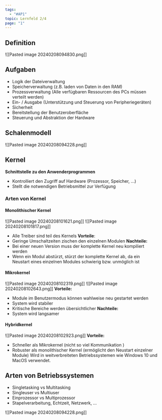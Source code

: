 ```yaml
---
tags:
  - "#AP1"
topic: Lernfeld 2/4
page: "1"
---
```


## Definition
![[Pasted image 20240208094830.png]]
## Aufgaben
+ Logik der Dateiverwaltung 
+ Speicherverwaltung (z.B. laden von Daten in den RAM)
+ Prozessverwaltung (Alle verfügbaren Ressourcen des PCs müssen verteilt werden)
+ Ein- / Ausgabe (Unterstützung und Steuerung von Peripheriegeräten)
+ Sicherheit
+ Bereitstellung der Benutzeroberfläche
+ Steuerung und Abstraktion der Hardware

## Schalenmodell
![[Pasted image 20240208094228.png]]

## Kernel
**Schnittstelle zu den Anwenderprogrammen**
+ Kontrolliert den Zugriff auf Hardware (Prozessor, Speicher, ...)
+ Stellt die notwendigen Betriebsmittel zur Verfügung
### Arten von Kernel
#### Monolithischer Kernel
![[Pasted image 20240208101621.png]]
![[Pasted image 20240208101817.png]]
+ Alle Treiber sind teil des Kernels
**Vorteile**:
+ Geringe Umschaltzeiten zischen den einzelnen Modulen
**Nachteile:**
+ Bei einer neuen Version muss der komplette Kernel neu kompiliert werden
+ Wenn ein Modul abstürzt, stürzt der komplette Kernel ab, da ein Neustart eines einzelnen Modules schwierig bzw. unmöglich ist
#### Mikrokernel
![[Pasted image 20240208102319.png]]
![[Pasted image 20240208102643.png]]
**Vorteile:**
+ Module im Benutzermodus können wahlweise neu gestartet werden
+ System wird stabiler
+ Kritische Bereiche werden übersichtlicher
**Nachteile:**
+ System wird langsamer
#### Hybridkernel
![[Pasted image 20240208102923.png]]
**Vorteile:**
+ Schneller als Mikrokernel (nicht so viel Kommunikation )
+ Robuster als monolithischer Kernel (ermöglicht den Neustart einzelner Module)
Wird in weitverbreiteten Betriebssystemen wie Windows 10 und MacOS verwendet.
## Arten von Betriebssystemen
+ Singletasking vs Multitasking 
+ Singleuser vs Multiuser
+ Einprozessor vs Multiprozessor 
+ Stapelverarbeitung, Echtzeit, Netzwerk, ...




![[Pasted image 20240208094228.png]]